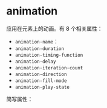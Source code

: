# animation

应用在元素上的动画。有 8 个相关属性：

- `animation-name`：
- `animation-duration`
- `animation-timing-function`
- `animation-delay`
- `animation-iteration-count`
- `animation-direction`
- `animation-fill-mode`
- `animation-play-state`

简写属性：